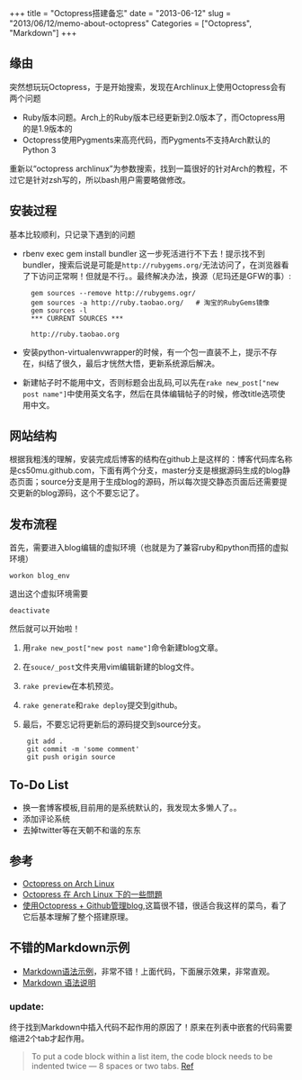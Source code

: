 +++
title = "Octopress搭建备忘"
date = "2013-06-12"
slug = "2013/06/12/memo-about-octopress"
Categories = ["Octopress", "Markdown"]
+++

## 缘由
突然想玩玩Octopress，于是开始搜索，发现在Archlinux上使用Octopress会有两个问题   

* Ruby版本问题。Arch上的Ruby版本已经更新到2.0版本了，而Octopress用的是1.9版本的
* Octopress使用Pygments来高亮代码，而Pygments不支持Arch默认的Python 3


重新以“octopress archlinux”为参数搜索，找到一篇很好的针对Arch的教程，不过它是针对zsh写的，所以bash用户需要略做修改。   

## 安装过程
基本比较顺利，只记录下遇到的问题   

* rbenv exec gem install bundler 这一步死活进行不下去！提示找不到bundler，搜索后说是可能是`http://rubygems.org/`无法访问了，在浏览器看了下访问正常啊！但就是不行。。最终解决办法，换源（尼玛还是GFW的事）:      

	    gem sources --remove http://rubygems.ogr/
	    gem sources -a http://ruby.taobao.org/   # 淘宝的RubyGems镜像
	    gem sources -l
	    *** CURRENT SOURCES ***
	  
	    http://ruby.taobao.org

* 安装python-virtualenvwrapper的时候，有一个包一直装不上，提示不存在，纠结了很久，最后才恍然大悟，更新系统源后解决。


* 新建帖子时不能用中文，否则标题会出乱码,可以先在`rake new_post["new post name"]`中使用英文名字，然后在具体编辑帖子的时候，修改title选项使用中文。

## 网站结构
根据我粗浅的理解，安装完成后博客的结构在github上是这样的：博客代码库名称是cs50mu.github.com，下面有两个分支，master分支是根据源码生成的blog静态页面；source分支是用于生成blog的源码，所以每次提交静态页面后还需要提交更新的blog源码，这个不要忘记了。



## 发布流程

首先，需要进入blog编辑的虚拟环境（也就是为了兼容ruby和python而搭的虚拟环境）

	workon blog_env

退出这个虚拟环境需要

	deactivate

然后就可以开始啦！

1. 用`rake new_post["new post name"]`命令新建blog文章。
2. 在`souce/_post`文件夹用vim编辑新建的blog文件。
3. `rake preview`在本机预览。
4. `rake generate`和`rake deploy`提交到github。
5. 最后，不要忘记将更新后的源码提交到source分支。   

		git add .
		git commit -m 'some comment'
		git push origin source

## To-Do List  
- 换一套博客模板,目前用的是系统默认的，我发现太多懒人了。。
- 添加评论系统
- 去掉twitter等在天朝不和谐的东东

## 参考
- [Octopress on Arch Linux](http://www.wongdev.com/blog/2013/01/16/octopress-on-archlinux/)
- [Octopress 在 Arch Linux 下的一些問題](http://shadow.ma/blog/2013/04/07/octopress-on-arch-linux/)
- [使用Octopress + Github管理blog](http://ishalou.com/blog/2012/10/15/how-to-use-octopress/),这篇很不错，很适合我这样的菜鸟，看了它后基本理解了整个搭建原理。

## 不错的Markdown示例
- [Markdown语法示例](http://equation85.github.io/blog/markdown-examples/)，非常不错！上面代码，下面展示效果，非常直观。
- [Markdown 语法说明](http://wowubuntu.com/markdown/#list)

### update:
终于找到Markdown中插入代码不起作用的原因了！原来在列表中嵌套的代码需要缩进2个tab才起作用。  
> To put a code block within a list item, the code block needs to be indented twice — 8 spaces or two tabs.
[Ref](http://daringfireball.net/projects/markdown/syntax#list)

